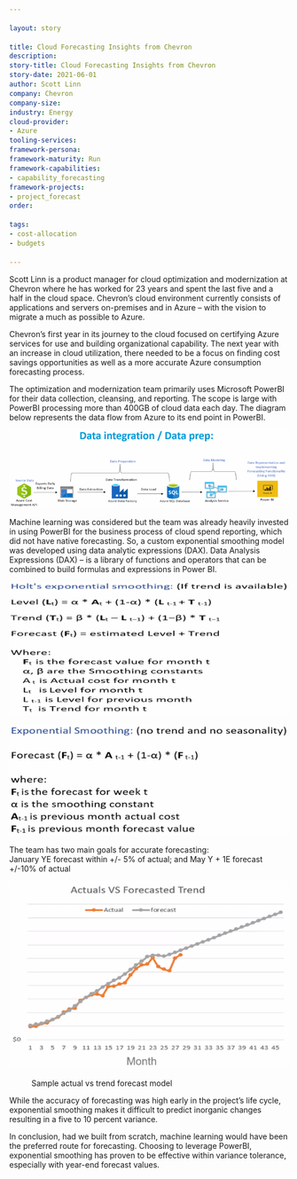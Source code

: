 ```yaml
---

layout: story

title: Cloud Forecasting Insights from Chevron
description:
story-title: Cloud Forecasting Insights from Chevron
story-date: 2021-06-01
author: Scott Linn
company: Chevron
company-size:
industry: Energy
cloud-provider:
- Azure
tooling-services:
framework-persona:
framework-maturity: Run
framework-capabilities:
- capability_forecasting
framework-projects:
- project_forecast
order:

tags:
- cost-allocation
- budgets

---
```


Scott Linn is a product manager for cloud optimization and modernization at Chevron where he has worked for 23 years and spent the last five and a half in the cloud space. Chevron’s cloud environment currently consists of applications and servers on-premises and in Azure – with the vision to migrate a much as possible to Azure.

Chevron’s first year in its journey to the cloud focused on certifying Azure services for use and building organizational capability. The next year with an increase in cloud utilization, there needed to be a focus on finding cost savings opportunities as well as a more accurate Azure consumption forecasting process.

The optimization and modernization team primarily uses Microsoft PowerBI for their data collection, cleansing, and reporting. The scope is large with PowerBI processing more than 400GB of cloud data each day. The diagram below represents the data flow from Azure to its end point in PowerBI.

![](/img/forecasting/chevron-1.png)

Machine learning was considered but the team was already heavily invested in using PowerBI for the business process of cloud spend reporting, which did not have native forecasting.  So, a custom exponential smoothing model was developed using data analytic expressions (DAX).  Data Analysis Expressions (DAX) – is a library of functions and operators that can be combined to build formulas and expressions in Power BI.

![](/img/forecasting/chevron-2.png)

![](/img/forecasting/chevron-3.png)

The team has two main goals for accurate forecasting:  
January YE forecast within +/- 5% of actual; and
May Y + 1E forecast +/-10% of actual

![](/img/forecasting/chevron-4.png)

<figure>Sample actual vs trend forecast model</figure>

While the accuracy of forecasting was high early in the project’s life cycle, exponential smoothing makes it difficult to predict inorganic changes resulting in a five to 10 percent variance.  

In conclusion, had we built from scratch, machine learning would have been the preferred route for forecasting.  Choosing to leverage PowerBI, exponential smoothing has proven to be effective within variance tolerance, especially with year-end forecast values.
